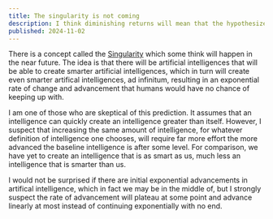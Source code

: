 ```yaml
---
title: The singularity is not coming
description: I think diminishing returns will mean that the hypothesized runaway progress in intelligence known as the Singularity will not happen.
published: 2024-11-02
---
```


There is a concept called the [Singularity] which some think will happen in the near future.
The idea is that there will be artificial intelligences that will be able to create
smarter artificial intelligences, which in turn will create even smarter artifical intelligences,
ad infinitum, resulting in an exponential rate of change and advancement that
humans would have no chance of keeping up with.

I am one of those who are skeptical of this prediction.
It assumes that an intelligence can quickly create an intelligence greater than itself.
However, I suspect that increasing the same amount of intelligence, for whatever
definition of intelligence one chooses, will require far more effort the more
advanced the baseline intelligence is after some level.
For comparison, we have yet to create an intelligence that is as smart as us,
much less an intelligence that is smarter than us.

I would not be surprised if there are initial exponential advancements
in artifical intelligence, which in fact we may be in the middle of,
but I strongly suspect the rate of advancement will plateau at some point
and advance linearly at most instead of continuing exponentially with no end.

[Singularity]: https://en.wikipedia.org/wiki/Technological_singularity
